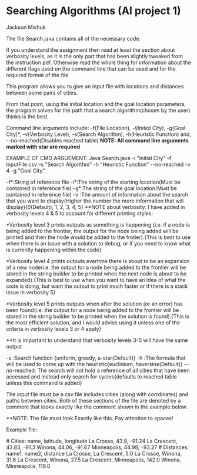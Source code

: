 # Searching Algorithms (AI project 1)

Jackson Mishuk
 
The file Search.java contains all of the necessary code.

If you understand the assignment then read at least the section about verbosity levels, as it is the only part that has been slightly tweaked from the instruction pdf. 
Otherwise read the whole thing for information about the different flags used on the command line that can be used and for the required format of the file.

This program allows you to give an input file with locations and distances between some pairs of cities.  

From that point, using the initial location and the goal location parameters, the program solves for the path that a search algorithm(chosen by the user) thinks is the best

Command line arguments include: -f(File Location)*, -i(Initial City)*, -g(Goal City)*, -v(Verbosity Level), -s(Search Algorithm), -h(Heuristic Function) and, --no-reached(Disables reached table)
**NOTE: All command line arguments marked with star are required**

EXAMPLE OF CMD ARGUEMENT: Java Search.java -i "Initial City" -f InputFile.csv -s "Search Algorithm" -h "Heuristic Function" --no-reached -v 4 -g "Goal City"

-f*:String of reference file
-i*:The string of the starting location(Must be contained in reference file)
-g*:The string of the goal location(Must be contained in reference file)
-v :The amount of information about the search that you want to display(Higher the number the more information that will display){0(Default), 1, 2, 3, 4, 5}
**NOTE about verbosity: I have added in verbosity levels 4 & 5 to account for different printing styles:

*Verbosity level 3 prints outputs as something is happening (i.e. if a node is being added to the frontier, the output for the node being added will be printed and then the node would be added to the frotier).{This is best to use when there is an issue with a solution to debug, or if you need to know what is currently happening within the code}

*Verbosity level 4 prints outputs evertime there is about to be an expansion of a new node(i.e. the output for a node being added to the frontier will be stored in the string builder to be printed when the next node is about to be expanded).{This is best to use when you want to have an idea of what the code is doing, but want the output to print much faster or if there is a stack issue in verbosity 5}

*Verbosity level 5 prints outputs when after the solution (or an error) has been found(i.e. the output for a node being added to the frontier will be stored in the string builder to be printed when the solution is found).{This is the most efficient solution, and I would advise using it unless one of the criteria in verbosity levels 3 or 4 apply}

**It is important to understand that verbosity levels 3-5 will have the same output

-s :Search function {uniform, greedy, a-star(Default)}
-h	:The formula that will be used to come up with the heuristic{euclidean, haversine(Default)}
--no-reached: The search will not hold a reference of all cities that have been accessed and instead only search for cycles{defaults to reached table unless this command is added}

The input file must be a csv file includes cities (along with corrdinates) and paths between cities. Both of these sections of the file are denoted by a comment that looks exactly like the comment shown in the example below.

**NOTE: The file must look Exactly like this. Pay attention to spaces!

Example file:

\# Cities: name, latitude, longitude
La Crosse, 43.8, -91.24
La Crescent, 43.83, -91.3
Winona, 44.06, -91.67
Minneapolis, 44.98, -93.27
\# Distances: name1, name2, distance
La Crosse, La Crescent, 5.0
La Crosse, Winona, 31.6
La Crescent, Winona, 27.5
La Crescent, Minneapolis, 142.0
Winona, Minneapolis, 116.0



 
